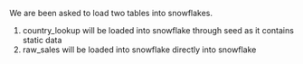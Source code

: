 We are been asked to load two tables into snowflakes.
1. country_lookup will be loaded into snowflake through seed as it contains static data
2. raw_sales will be loaded into snowflake directly into snowflake